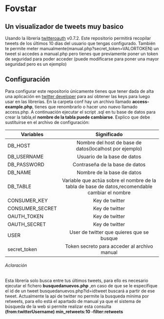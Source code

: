 # Fovstar

## Un visualizador de tweets muy basico
Usando la librería  [twitteroauth](https://twitteroauth.com/) v0.7.2.
Este repositorio permitirá recopilar tweets de los últimos 10 días del usuario que tengas configurado.
También te permite meter manualmente(manual.php?secret_token=VALORTOKEN) un tweet si accedes a manual.php pero tienes que previamente poner un token de seguridad para poder acceder (puede modificarse para poner una mayor seguridad pero es un ejemplo)

## Configuración
Para configurar este repositorio únicamente tienes que tener dada de alta una aplicación en [twitter developer](https://developer.twitter.com/en) para así obtener las keys para luego usar en las librerías.
En la carpeta conf hay un archivo llamado **access-example.php**, tienes que renombrarlo o hacer uno nuevo llamado access.php. A continuación ejecutar el script .sql en tu base de datos para crear la tabla,el **nombre de la tabla puede cambiarse**.
Explico que debe sustituirse en el archivo de configuración:

| Variables  | Significado |
| ------------- |:-------------:|
| DB_HOST     | Nombre del host de base de datos(localhost por ejemplo)     |
| DB_USERNAME     | Usuario de la base de datos     |
| DB_PASSWORD    | Contraseña de la base de datos     |
| DB_NAME     | Nombre de la base de datos    |
| DB_TABLE     | Variable que actúa sobre el nombre de la tabla de base de datos,recomendable cambiar el nombre  |
| CONSUMER_KEY     | Key de twitter      |
| CONSUMER_SECRET    | Key de twitter     |
| OAUTH_TOKEN    | Key de twitter     |
| OAUTH_SECRET    | Key de twitter      |
| USER    | User de twitter que quieres que se busque     |
| secret_token    | Token secreto para acceder al archivo manual |
###### Aclaración
Esta librería solo busca entre tus últimos tweets, para ello es necesario ejecutar el fichero **busquedanuevos.php** ,en caso de que se le especifique el id de un tweet busquedanuevos.php?id=idtweet buscará a partir de ese tweet. Actualmente la api de twitter no permite la busqueda mínima por retweets, para ello está el apartado de manual ya que el sistema de búsqueda de la web si permite realizar esta consulta **(from:twitterUsername) min_retweets:10 -filter:retweets**
